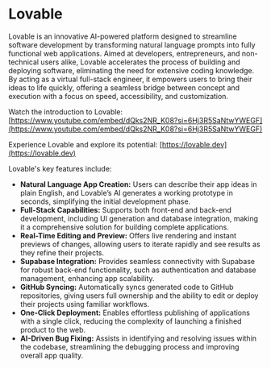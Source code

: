 # Lovable

Lovable is an innovative AI-powered platform designed to streamline software development by transforming natural language prompts into fully functional web applications. Aimed at developers, entrepreneurs, and non-technical users alike, Lovable accelerates the process of building and deploying software, eliminating the need for extensive coding knowledge. By acting as a virtual full-stack engineer, it empowers users to bring their ideas to life quickly, offering a seamless bridge between concept and execution with a focus on speed, accessibility, and customization.

Watch the introduction to Lovable: [https://www.youtube.com/embed/dQks2NR_K08?si=6Hj3R5SaNtwYWEGF](https://www.youtube.com/embed/dQks2NR_K08?si=6Hj3R5SaNtwYWEGF)

Experience Lovable and explore its potential: [https://lovable.dev](https://lovable.dev)

Lovable's key features include:

*   **Natural Language App Creation:** Users can describe their app ideas in plain English, and Lovable’s AI generates a working prototype in seconds, simplifying the initial development phase.
*   **Full-Stack Capabilities:** Supports both front-end and back-end development, including UI generation and database integration, making it a comprehensive solution for building complete applications.
*   **Real-Time Editing and Preview:** Offers live rendering and instant previews of changes, allowing users to iterate rapidly and see results as they refine their projects.
*   **Supabase Integration:** Provides seamless connectivity with Supabase for robust back-end functionality, such as authentication and database management, enhancing app scalability.
*   **GitHub Syncing:** Automatically syncs generated code to GitHub repositories, giving users full ownership and the ability to edit or deploy their projects using familiar workflows.
*   **One-Click Deployment:** Enables effortless publishing of applications with a single click, reducing the complexity of launching a finished product to the web.
*   **AI-Driven Bug Fixing:** Assists in identifying and resolving issues within the codebase, streamlining the debugging process and improving overall app quality.


